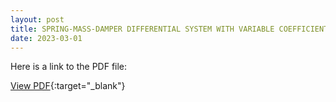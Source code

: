 ```yaml
---
layout: post
title: SPRING-MASS-DAMPER DIFFERENTIAL SYSTEM WITH VARIABLE COEFFICIENTS
date: 2023-03-01
---
```


Here is a link to the PDF file:

[View PDF](/assets/img/MA345Report.pdf){:target="_blank"}
